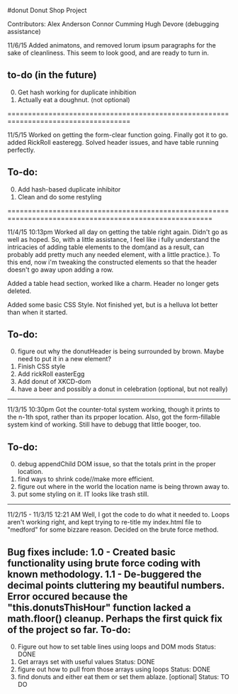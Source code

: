 #donut
Donut Shop Project

Contributors:
Alex Anderson
Connor Cumming
Hugh Devore (debugging assistance)

11/6/15
Added animatons, and removed lorum ipsum paragraphs for the sake of cleanliness.
This seem to look good, and are ready to turn in.

to-do (in the future)
------------------------
0. Get hash working for duplicate inhibition
1. Actually eat a doughnut. (not optional)

====================================================================================

11/5/15
Worked on getting the form-clear function going. Finally got it to go.
added RickRoll easteregg.
Solved header issues, and have table running perfectly.

To-do:
-------------
0. Add hash-based duplicate inhibitor
1. Clean and do some restyling

========================================================================================================

11/4/15
10:13pm
Worked all day on getting the table right again. Didn't go as well as hoped. So, with a little assistance, I feel like i fully understand the intricacies of adding table elements to the dom(and as a result, can probably add pretty much any needed element, with a little practice.). To this end, now i'm tweaking the constructed elements so that the header doesn't go away upon adding  a row.

Added a table head section, worked like a charm. Header no longer gets deleted.

Added some basic CSS Style. Not finished yet, but is a helluva lot better than when it started.

To-do:
-------------
0. figure out why the donutHeader is being surrounded by brown. Maybe need to put it in a new element?
1. Finish CSS style
2. Add rickRoll easterEgg
3. Add donut of XKCD-dom
4. have a beer and possibly a donut in celebration (optional, but not really)


______________________________________________________________________________________
11/3/15
10:30pm
Got the counter-total system working, though it prints to the n-1th spot, rather than its prpoper location.
Also, got the form-fillable system kind of working. Still have to debugg that little booger, too.

To-do:
-------------
0. debug appendChild DOM issue, so that the totals print in the proper location.
1. find ways to shrink code//make more efficient.
2. figure out where in the world the location name is being thrown away to.
3. put some styling on it. IT looks like trash still.

______________________________________________________________________________________

11/2/15 - 11/3/15
12:21 AM
Well, I got the code to do what it needed to. Loops aren't working right, and kept trying to re-title my index.html file to "medford" for some bizzare reason. Decided on the brute force method.

Bug fixes include:
1.0 - Created basic functionality using brute force coding with known methodology.
1.1 - De-buggered the decimal points cluttering my beautiful numbers. Error occured because the "this.donutsThisHour" function lacked a math.floor() cleanup. Perhaps the first quick fix of the project so far.
To-do:
--------------
0. Figure out how to set table lines using loops and DOM mods
Status: DONE
1. Get arrays set with useful values
Status: DONE
2. figure out how to pull from those arrays using loops
Status: DONE
3. find donuts and either eat them or set them ablaze. [optional]
Status: TO DO

